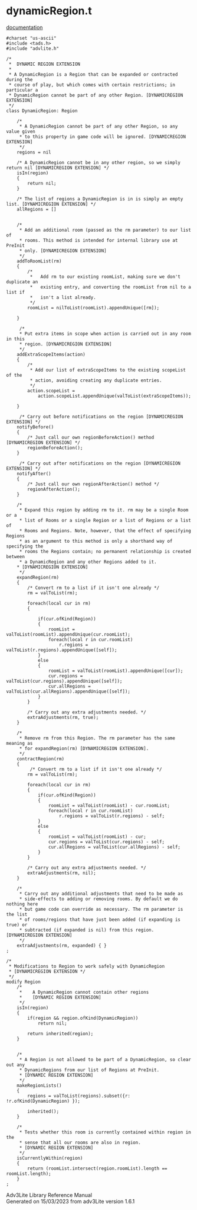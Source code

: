 # dynamicRegion.t

[documentation](../file/dynamicRegion.t.html)

    #charset "us-ascii"
    #include <tads.h>
    #include "advlite.h"

    /*
     *  DYNAMIC REGION EXTENSION
     *
     * A DynamicRegion is a Region that can be expanded or contracted during the
     * course of play, but which comes with certain restrictions; in particular a
     * DynamicRegion cannot be part of any other Region. [DYNAMICREGION EXTENSION]
     */
    class DynamicRegion: Region
        
        /*
         * A DynamicRegion cannot be part of any other Region, so any value given
         * to this property in game code will be ignored. [DYNAMICREGION EXTENSION]
         */
        regions = nil
        
        /* A DynamicRegion cannot be in any other region, so we simply return nil [DYNAMICREGION EXTENSION] */   
        isIn(region)
        {
            return nil;
        }
        
        /* The list of regions a DynamicRegion is in is simply an empty list. [DYNAMICREGION EXTENSION] */
        allRegions = []
        
        
        /*
         * Add an additional room (passed as the rm parameter) to our list of
         * rooms. This method is intended for internal library use at PreInit
         * only. [DYNAMICREGION EXTENSION]
         */
        addToRoomList(rm)
        {
            /*
             *   Add rm to our existing roomList, making sure we don't duplicate an
             *   existing entry, and converting the roomList from nil to a list if
             *   isn't a list already.
             */
            roomList = nilToList(roomList).appendUnique([rm]);
            
        }
        
         /*
         * Put extra items in scope when action is carried out in any room in this
         * region. [DYNAMICREGION EXTENSION]
         */
        addExtraScopeItems(action)
        {
            /*
             * Add our list of extraScopeItems to the existing scopeList of the
             * action, avoiding creating any duplicate entries.
             */
            action.scopeList =
                action.scopeList.appendUnique(valToList(extraScopeItems));
            
        }
        
         /* Carry out before notifications on the region [DYNAMICREGION EXTENSION] */
        notifyBefore()
        {
            /* Just call our own regionBeforeAction() method [DYNAMICREGION EXTENSION] */
            regionBeforeAction();
        }
        
         /* Carry out after notifications on the region [DYNAMICREGION EXTENSION] */
        notifyAfter()
        {
            /* Just call our own regionAfterAction() method */
            regionAfterAction();
        }
        
        /*
         * Expand this region by adding rm to it. rm may be a single Room or a
         * list of Rooms or a single Region or a list of Regions or a list of
         * Rooms and Regions. Note, however, that the effect of specifying Regions
         * as an argument to this method is only a shorthand way of specifying the
         * rooms the Regions contain; no permanent relationship is created between
         * a DynamicRegion and any other Regions added to it.
        * [DYNAMICREGION EXTENSION]
         */
        expandRegion(rm)
        {
            /* Convert rm to a list if it isn't one already */
            rm = valToList(rm);
            
            foreach(local cur in rm)
            {
                
                if(cur.ofKind(Region))
                {
                    roomList = valToList(roomList).appendUnique(cur.roomList);
                    foreach(local r in cur.roomList)
                        r.regions = valToList(r.regions).appendUnique([self]);
                }
                else
                {
                    roomList = valToList(roomList).appendUnique([cur]);
                    cur.regions = valToList(cur.regions).appendUnique([self]);
                    cur.allRegions = valToList(cur.allRegions).appendUnique([self]);
                }
            }
            
            /* Carry out any extra adjustments needed. */
            extraAdjustments(rm, true);
        }
        
        /*
         * Remove rm from this Region. The rm parameter has the same meaning as
         * for expandRegion(rm) [DYNAMICREGION EXTENSION].
         */
        contractRegion(rm)
        {
             /* Convert rm to a list if it isn't one already */
            rm = valToList(rm);
            
            foreach(local cur in rm)
            {
                if(cur.ofKind(Region))
                {
                    roomList = valToList(roomList) - cur.roomList;
                    foreach(local r in cur.roomList)
                        r.regions = valToList(r.regions) - self;
                }
                else
                {
                    roomList = valToList(roomList) - cur;
                    cur.regions = valToList(cur.regions) - self;
                    cur.allRegions = valToList(cur.allRegions) - self;
                }
            }
            
            /* Carry out any extra adjustments needed. */
            extraAdjustments(rm, nil);
        }
        
        /*
         * Carry out any additional adjustments that need to be made as
         * side-effects to adding or removing rooms. By default we do nothing here
         * but game code can override as necessary. The rm parameter is the list
         * of rooms/regions that have just been added (if expanding is true) or
         * subtracted (if expanded is nil) from this region. [DYNAMICREGION EXTENSION]
         */
        extraAdjustments(rm, expanded) { }
    ;

    /* 
     * Modifications to Region to work safely with DynamicRegion 
     * [DYNAMICREGION EXTENSION */
     */
    modify Region
        /*
         *    A DynamicRegion cannot contain other regions 
         *    [DYNAMIC REGION EXTENSION]
         */
        isIn(region)
        {
            if(region && region.ofKind(DynamicRegion))
                return nil;
            
            return inherited(region);
        }
        
        
        /*
         * A Region is not allowed to be part of a DynamicRegion, so clear out any
         * DynamicRegions from our list of Regions at PreInit.
         * [DYNAMIC REGION EXTENSION]
         */
        makeRegionLists()
        {
            regions = valToList(regions).subset({r: !r.ofKind(DynamicRegion) });
            
            inherited();
        }
        
        /*
         * Tests whether this room is currently contained within region in the
         * sense that all our rooms are also in region.
         * [DYNAMIC REGION EXTENSION]
         */
        isCurrentlyWithin(region)
        {
            return (roomList.intersect(region.roomList).length == roomList.length);
        }
    ;

<div class="ftr">

Adv3Lite Library Reference Manual  
Generated on 15/03/2023 from adv3Lite version 1.6.1

</div>
